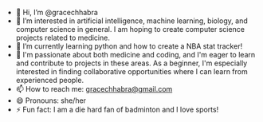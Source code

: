 - 👋 Hi, I’m @gracechhabra
- 👀 I’m interested in artificial intelligence, machine learning, biology, and computer science in general. I am hoping to create computer science projects related to medicine.
- 🌱 I’m currently learning python and how to create a NBA stat tracker!
- 💞️ I'm passionate about both medicine and coding, and I'm eager to learn and contribute to projects in these areas.  As a beginner, I'm especially interested in finding collaborative opportunities where I can learn from experienced people.
- 📫 How to reach me: gracechhabra@gmail.com
- 😄 Pronouns: she/her
- ⚡ Fun fact: I am a die hard fan of badminton and I love sports!

<!---
gracechhabra/gracechhabra is a ✨ special ✨ repository because its `README.md` (this file) appears on your GitHub profile.
You can click the Preview link to take a look at your changes.
--->
